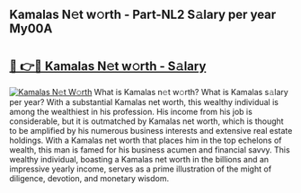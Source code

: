 ## Kamalas N𝚎t w𝚘rth - Part-NL2 S𝚊lary per year My00A

# <h2><a href="http://gc0y1n6.nevu.top/?p=Kamalas">🔗 👉🔴 Kamalas N𝚎t w𝚘rth - S𝚊lary</a></h2>

[![Kamalas N𝚎t W𝚘rth](https://i.imgur.com/Oavwk0R.jpeg)](http://gc0y1n6.nevu.top/?p=Kamalas)
What is Kamalas n𝚎t w𝚘rth? What is Kamalas s𝚊lary per year?
With a substantial Kamalas net worth, this wealthy individual is among the wealthiest in his profession. His income from his job is considerable, but it is outmatched by Kamalas net worth, which is thought to be amplified by his numerous business interests and extensive real estate holdings. With a Kamalas net worth that places him in the top echelons of wealth, this man is famed for his business acumen and financial savvy. This wealthy individual, boasting a Kamalas net worth in the billions and an impressive yearly income, serves as a prime illustration of the might of diligence, devotion, and monetary wisdom.
